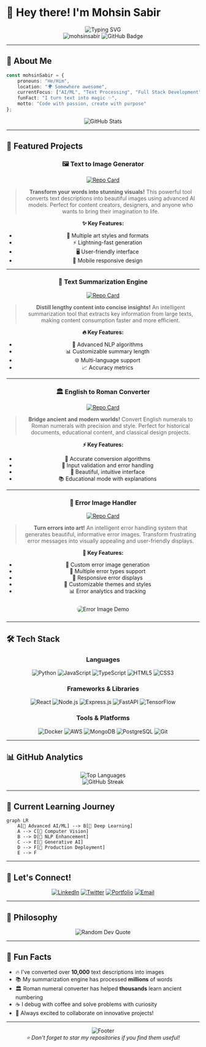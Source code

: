 # 🚀 Hey there! I'm Mohsin Sabir

<div align="center">
  <img src="https://readme-typing-svg.herokuapp.com?font=Fira+Code&size=30&duration=3000&pause=1000&color=00D4FF&center=true&vCenter=true&width=600&lines=Full+Stack+Developer;AI+%26+ML+Enthusiast;Text+Processing+Expert;Creative+Problem+Solver" alt="Typing SVG" />
</div>

<div align="center">
  <img src="https://komarev.com/ghpvc/?username=mohsinsabir&label=Profile%20views&color=0e75b6&style=flat" alt="mohsinsabir" />
  <img src="https://img.shields.io/github/followers/mohsinsabir?label=Followers&style=social" alt="GitHub Badge">
</div>

---

## 🌟 About Me

```typescript
const mohsinSabir = {
    pronouns: "He/Him",
    location: "🌍 Somewhere awesome",
    currentFocus: ["AI/ML", "Text Processing", "Full Stack Development"],
    funFact: "I turn text into magic ✨",
    motto: "Code with passion, create with purpose"
};
```

<div align="center">
  <img src="https://github-readme-stats.vercel.app/api?username=mohsinsabir&theme=radical&show_icons=true&hide_border=true&count_private=true" alt="GitHub Stats" />
</div>

---

## 🎯 Featured Projects

<div align="center">

### 🖼️ Text to Image Generator
[![Repo Card](https://github-readme-stats.vercel.app/api/pin/?username=mohsinsabir&repo=text-to-image&theme=radical&hide_border=true)](https://github.com/mohsinsabir/text-to-image)

> **Transform your words into stunning visuals!** This powerful tool converts text descriptions into beautiful images using advanced AI models. Perfect for content creators, designers, and anyone who wants to bring their imagination to life.

**✨ Key Features:**
- 🎨 Multiple art styles and formats
- ⚡ Lightning-fast generation
- 🖥️ User-friendly interface
- 📱 Mobile responsive design

</div>

---

<div align="center">

### 📝 Text Summarization Engine
[![Repo Card](https://github-readme-stats.vercel.app/api/pin/?username=mohsinsabir&repo=text-summarization&theme=radical&hide_border=true)](https://github.com/mohsinsabir/text-summarization)

> **Distill lengthy content into concise insights!** An intelligent summarization tool that extracts key information from large texts, making content consumption faster and more efficient.

**🔥 Key Features:**
- 🧠 Advanced NLP algorithms
- 📊 Customizable summary length
- 🌐 Multi-language support
- 📈 Accuracy metrics

</div>

---

<div align="center">

### 🏛️ English to Roman Converter
[![Repo Card](https://github-readme-stats.vercel.app/api/pin/?username=mohsinsabir&repo=english-to-roman&theme=radical&hide_border=true)](https://github.com/mohsinsabir/english-to-roman)

> **Bridge ancient and modern worlds!** Convert English numerals to Roman numerals with precision and style. Perfect for historical documents, educational content, and classical design projects.

**⚡ Key Features:**
- 🔢 Accurate conversion algorithms
- 🎯 Input validation and error handling
- 🎨 Beautiful, intuitive interface
- 📚 Educational mode with explanations

</div>

---

<div align="center">

### 🚨 Error Image Handler
[![Repo Card](https://github-readme-stats.vercel.app/api/pin/?username=mohsinsabir&repo=error-image&theme=radical&hide_border=true)](https://github.com/mohsinsabir/error-image)

> **Turn errors into art!** An intelligent error handling system that generates beautiful, informative error images. Transform frustrating error messages into visually appealing and user-friendly displays.

**🎯 Key Features:**
- 🎨 Custom error image generation
- 🔧 Multiple error types support
- 📱 Responsive error displays
- 🌈 Customizable themes and styles
- 📊 Error analytics and tracking

<div align="center">
  <img src="https://via.placeholder.com/600x200/FF6B6B/FFFFFF?text=🚨+Beautiful+Error+Handling" alt="Error Image Demo" style="border-radius: 10px; margin: 10px 0;"/>
</div>

</div>

---

## 🛠️ Tech Stack

<div align="center">

### Languages
![Python](https://img.shields.io/badge/Python-3776AB?style=for-the-badge&logo=python&logoColor=white)
![JavaScript](https://img.shields.io/badge/JavaScript-F7DF1E?style=for-the-badge&logo=javascript&logoColor=black)
![TypeScript](https://img.shields.io/badge/TypeScript-007ACC?style=for-the-badge&logo=typescript&logoColor=white)
![HTML5](https://img.shields.io/badge/HTML5-E34F26?style=for-the-badge&logo=html5&logoColor=white)
![CSS3](https://img.shields.io/badge/CSS3-1572B6?style=for-the-badge&logo=css3&logoColor=white)

### Frameworks & Libraries
![React](https://img.shields.io/badge/React-20232A?style=for-the-badge&logo=react&logoColor=61DAFB)
![Node.js](https://img.shields.io/badge/Node.js-43853D?style=for-the-badge&logo=node.js&logoColor=white)
![Express.js](https://img.shields.io/badge/Express.js-404D59?style=for-the-badge&logo=express&logoColor=white)
![FastAPI](https://img.shields.io/badge/FastAPI-005571?style=for-the-badge&logo=fastapi)
![TensorFlow](https://img.shields.io/badge/TensorFlow-FF6F00?style=for-the-badge&logo=tensorflow&logoColor=white)

### Tools & Platforms
![Docker](https://img.shields.io/badge/Docker-2496ED?style=for-the-badge&logo=docker&logoColor=white)
![AWS](https://img.shields.io/badge/AWS-232F3E?style=for-the-badge&logo=amazon-aws&logoColor=white)
![MongoDB](https://img.shields.io/badge/MongoDB-4EA94B?style=for-the-badge&logo=mongodb&logoColor=white)
![PostgreSQL](https://img.shields.io/badge/PostgreSQL-316192?style=for-the-badge&logo=postgresql&logoColor=white)
![Git](https://img.shields.io/badge/Git-F05032?style=for-the-badge&logo=git&logoColor=white)

</div>

---

## 📊 GitHub Analytics

<div align="center">
  <img src="https://github-readme-stats.vercel.app/api/top-langs/?username=mohsinsabir&layout=compact&theme=radical&hide_border=true" alt="Top Languages" />
</div>

<div align="center">
  <img src="https://github-readme-streak-stats.herokuapp.com/?user=mohsinsabir&theme=radical&hide_border=true" alt="GitHub Streak" />
</div>

---

## 🌱 Current Learning Journey

```mermaid
graph LR
    A[🤖 Advanced AI/ML] --> B[🧠 Deep Learning]
    A --> C[🔮 Computer Vision]
    B --> D[📝 NLP Enhancement]
    C --> E[🎨 Generative AI]
    D --> F[🚀 Production Deployment]
    E --> F
```

---

## 🤝 Let's Connect!

<div align="center">

[![LinkedIn](https://img.shields.io/badge/LinkedIn-0077B5?style=for-the-badge&logo=linkedin&logoColor=white)](https://linkedin.com/in/mohsinsabir)
[![Twitter](https://img.shields.io/badge/Twitter-1DA1F2?style=for-the-badge&logo=twitter&logoColor=white)](https://twitter.com/mohsinsabir)
[![Portfolio](https://img.shields.io/badge/Portfolio-FF5722?style=for-the-badge&logo=todoist&logoColor=white)](https://mohsinsabir.dev)
[![Email](https://img.shields.io/badge/Email-D14836?style=for-the-badge&logo=gmail&logoColor=white)](mailto:contact@mohsinsabir.dev)

</div>

---

## 💭 Philosophy

<div align="center">
  <img src="https://quotes-github-readme.vercel.app/api?type=horizontal&theme=radical" alt="Random Dev Quote"/>
</div>

---

## 🎯 Fun Facts

- 🔥 I've converted over **10,000** text descriptions into images
- 📚 My summarization engine has processed **millions** of words
- 🏛️ Roman numeral converter has helped **thousands** learn ancient numbering
- ☕ I debug with coffee and solve problems with curiosity
- 🌟 Always excited to collaborate on innovative projects!

---

<div align="center">
  <img src="https://capsule-render.vercel.app/api?type=waving&color=gradient&height=100&section=footer" alt="Footer"/>
</div>

<div align="center">
  <i>⭐ Don't forget to star my repositories if you find them useful!</i>
</div>
